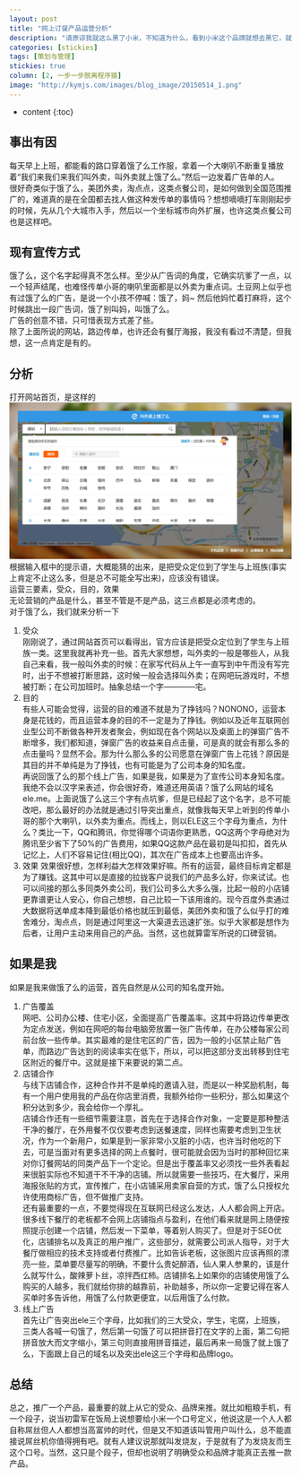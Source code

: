 ```yaml
---
layout: post
title: "网上订餐产品运营分析"
description: "请原谅我就这么黑了小米，不知道为什么，看到小米这个品牌就想去黑它，就觉得不爽。可能真的就是平时为MIUI做兼容的时候被折磨疯了吧。"
categories: [stickies]
tags: [策划与管理]
stickies: true
column: [2, 一步一步脱离程序猿]
image: "http://kymjs.com/images/blog_image/20150514_1.png"
--- 
```


* content
{:toc}

## 事出有因
每天早上上班，都能看的路口穿着饿了么工作服，拿着一个大喇叭不断重复播放着“我们来我们来我们叫外卖，叫外卖就上饿了么。”然后一边发着广告单的人。  
很好奇类似于饿了么，美团外卖，淘点点，这类点餐公司，是如何做到全国范围推广的，难道真的是在全国都去找人做这种发传单的事情吗？想想嘀嘀打车刚刚起步的时候，先从几个大城市入手，然后以一个坐标城市向外扩展，也许这类点餐公司也是这样吧。  

## 现有宣传方式
饿了么，这个名字起得真不怎么样。至少从广告词的角度，它确实坑爹了一点，以一个轻声结尾，也难怪传单小哥的喇叭里面都是以外卖为重点词。土豆网上似乎也有过饿了么的广告，是说一个小孩不停喊：饿了，妈~ 然后他妈忙着打麻将，这个时候跳出一段广告词，饿了别叫妈，叫饿了么。  
广告的创意不错，只可惜表现方式差了些。  
除了上面所说的网站，路边传单，也许还会有餐厅海报，我没有看过不清楚，但我想，这一点肯定是有的。  

## 分析
打开网站首页，是这样的  
![网站首页](/images/blog_image/20150514_1.png)  
根据输入框中的提示语，大概能猜的出来，是把受众定位到了学生与上班族(事实上肯定不止这么多，但是总不可能全写出来)，应该没有错误。  
运营三要素，受众，目的，效果  
无论营销的产品是什么，甚至不管是不是产品，这三点都是必须考虑的。  
对于饿了么，我们就来分析一下  
1. 受众  
  刚刚说了，通过网站首页可以看得出，官方应该是把受众定位到了学生与上班族一类。这里我就再补充一些。首先大家想想，叫外卖的一般是哪些人，从我自己来看，我一般叫外卖的时候：在家写代码从上午一直写到中午而没有写完时，出于不想被打断思路，这时候一般会选择叫外卖；在网吧玩游戏时，不想被打断；在公司加班时。抽象总结一个字————宅。
2. 目的  
  有些人可能会觉得，运营的目的难道不就是为了挣钱吗？NONONO，运营本身是花钱的，而且运营本身的目的不一定是为了挣钱。例如以及近年互联网创业型公司不断做各种开发者聚会，例如现在各个网站以及桌面上的弹窗广告不断增多，我们都知道，弹窗广告的收益来自点击量，可是真的就会有那么多的点击量吗？显然不会。那为什么那么多的公司愿意在弹窗广告上花钱？原因是其目的并不单纯是为了挣钱，也有可能是为了公司本身的知名度。  
  再说回饿了么的那个线上广告，如果是我，如果是为了宣传公司本身知名度。我绝不会以汉字来表述，你会很好奇，难道还用英语？饿了么网站的域名ele.me。上面说饿了么这三个字有点坑爹，但是已经起了这个名字，总不可能改吧，那么最好的办法就是通过引导突出重点，就像我每天早上听到的传单小哥的那个大喇叭，以外卖为重点。而线上，则以ELE这三个字母为重点，为什么？类比一下，QQ和腾讯，你觉得哪个词语你更熟悉，QQ这两个字母绝对为腾讯至少省下了50%的广告费用，如果QQ这款产品在最初是叫扣扣，首先从记忆上，人们不容易记住(相比QQ)，其次在广告成本上也要高出许多。
3. 效果
  效果很好想，怎样利益大怎样效果好嘛。所有的运营，最终目标肯定都是为了赚钱。这其中可以是直接的拉拢客户说我们的产品多么好，你来试试。也可以间接的那么多同类外卖公司，我们公司多么大多么强，比起一般的小店铺更靠谱更让人安心，你自己想想，自己比较一下该用谁的。现今百度外卖通过大数据将送单成本降到最低价格也就压到最低，美团外卖和饿了么似乎打的难舍难分，淘点点，则是通过阿里这一大渠道去迅速扩张。似乎大家都是想作为后者，让用户主动来用自己的产品。当然，这也就算雷军所说的口碑营销。   

## 如果是我
如果是我来做饿了么的运营，首先自然是从公司的知名度开始。  
  1. 广告覆盖   
  网吧、公司办公楼、住宅小区，全面提高广告覆盖率。这其中将路边传单更改为定点发送，例如在网吧的每台电脑旁放置一张广告传单，在办公楼每家公司前台放一些传单。其实最难的是住宅区的广告，因为一般的小区禁止贴广告单，而路边广告达到的阅读率实在低下，所以，可以把这部分支出转移到住宅区附近的餐厅中。这就是接下来要说的第二点。  
  2. 店铺合作  
  与线下店铺合作，这种合作并不是单纯的邀请入驻，而是以一种奖励机制，每有一个用户使用我的产品在你店里消费，我额外给你一些积分，那么如果这个积分达到多少，我会给你一个厚礼。  
  店铺合作还有一些细节需要注意，首先在于选择合作对象，一定要是那种整洁干净的餐厅，在外用餐不仅仅要考虑到送餐速度，同样也需要考虑到卫生状况，作为一个新用户，如果是到一家非常小又脏的小店，也许当时他吃的下去，可是当面对有更多选择的网上点餐时，很可能就会因为当时的那种回忆来对你订餐网站的同类产品下一个定论。但是出于覆盖率又必须找一些外表看起来很脏实际也不知道干不干净的店铺。所以就需要一些技巧，在大餐厅，采用海报张贴的方式，宣传推广，在小店铺采用卖家自营的方式，饿了么只授权允许使用商标广告，但不做推广支持。  
  还有最重要的一点，不要觉得现在互联网已经这么发达，人人都会网上开店。很多线下餐厅的老板都不会网上店铺指点与盈利，在他们看来就是网上随便按照提示创建一个店铺，然后发一下菜单，等着别人购买了。但是对于SEO优化，店铺排名以及真正的用户推广，这些部分，就需要公司派人指导，对于大餐厅做相应的技术支持或者付费推广。比如告诉老板，这张图片应该再照的漂亮一些，菜单要尽量写的明确，不要什么贵妃醉酒，仙人果人参果的，该是什么就写什么，酸辣萝卜丝，凉拌西红柿。店铺排名上如果你的店铺使用饿了么购买的人越多，我们就给你排的越靠前，补助越多，所以你一定要记得在客人买单时多告诉他，用饿了么付款更便宜，以后用饿了么付款。  
  3. 线上广告  
  首先让广告突出ele三个字母，比如我们的三大受众，学生，宅腐，上班族，三类人各喊一句饿了，然后第一句饿了可以把拼音打在文字的上面，第二句把拼音放大而文字缩小，第三句则直接用拼音描述，最后再来一局饿了就上饿了么，下面跟上自己的域名以及突出ele这三个字母和品牌logo。  

## 总结
总之，推广一个产品，最重要的就上从它的受众、品牌来推。就比如粗粮手机，有一个段子，说当初雷军在饭局上说想要给小米一个口号定义，他说这是一个人人都自称屌丝但人人都想当高富帅的时代，但是又不知道该叫管用户叫什么，总不能直接说屌丝机你值得拥有吧。就有人建议说那就叫发烧友，于是就有了为发烧友而生这个口号。当然，这只是个段子，但却也说明了明确受众和品牌才能真正去推一款产品。